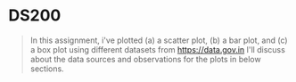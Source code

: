 # DS200
>In this assignment, i've plotted (a) a scatter plot, (b) a bar plot, and (c) a box plot using different datasets from https://data.gov.in
>I'll discuss about the data sources and observations for the plots in below sections.
